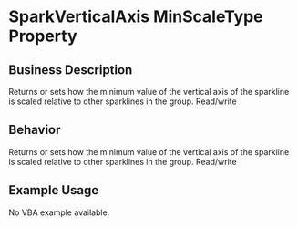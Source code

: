 # SparkVerticalAxis MinScaleType Property

## Business Description
Returns or sets how the minimum value of the vertical axis of the sparkline is scaled relative to other sparklines in the group. Read/write

## Behavior
Returns or sets how the minimum value of the vertical axis of the sparkline is scaled relative to other sparklines in the group.  Read/write

## Example Usage
No VBA example available.